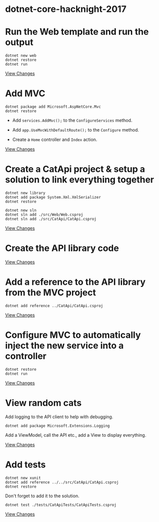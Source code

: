 # dotnet-core-hacknight-2017

# Run the Web template and run the output

```
dotnet new web
dotnet restore
dotnet run
```

[View Changes]([https://github.com/infinityworksltd/dotnet-core-hacknight-2017/commit/15597acf351f6324a8b8571b8eedfbbad0c269ef)

# Add MVC

```
dotnet package add Microsoft.AspNetCore.Mvc
dotnet restore
```

* Add `services.AddMvc();` to the `ConfigureServices` method.
* Add `app.UseMvcWithDefaultRoute();` to the `Configure` method.

* Create a `Home` controller and `Index` action.

[View Changes](https://github.com/infinityworksltd/dotnet-core-hacknight-2017/commit/6d54f19d869e01b959030caf6d50c12b61fd768d)

# Create a CatApi project & setup a solution to link everything together

```
dotnet new library
dotnet add package System.Xml.XmlSerializer
dotnet restore
```
```
dotnet new sln
dotnet sln add ./src/Web/Web.csproj
dotnet sln add ./src/CatApi/CatApi.csproj
```

[View Changes](https://github.com/infinityworksltd/dotnet-core-hacknight-2017/commit/a0ed7f07e2b57f17a681900fee30cad5de97a488)

# Create the API library code

[View Changes](https://github.com/infinityworksltd/dotnet-core-hacknight-2017/commit/a0ed7f07e2b57f17a681900fee30cad5de97a488)

# Add a reference to the API library from the MVC project

```
dotnet add reference ../CatApi/CatApi.csproj
```

[View Changes](https://github.com/infinityworksltd/dotnet-core-hacknight-2017/commit/6af7c482cb01cd94e442ffe16be88bf637e13c84)

# Configure MVC to automatically inject the new service into a controller

```
dotnet restore
dotnet run
```

[View Changes](https://github.com/infinityworksltd/dotnet-core-hacknight-2017/commit/76655424731fffac5dca31bc9d998ce62c91a765)

# View random cats

Add logging to the API client to help with debugging.

```
dotnet add package Microsoft.Extensions.Logging
```

Add a ViewModel, call the API etc., add a View to display everything.

[View Changes](https://github.com/infinityworksltd/dotnet-core-hacknight-2017/commit/a35b8fddab5499c0918189b009b1f2b3b00e5cbc)

# Add tests

```
dotnet new xunit
dotnet add reference ../../src/CatApi/CatApi.csproj
dotnet restore
```

Don't forget to add it to the solution.

```
dotnet test ./tests/CatApiTests/CatApiTests.csproj
```

[View Changes](https://github.com/infinityworksltd/dotnet-core-hacknight-2017/commit/253737f9dfd3e05ba22d8e98f1f19bbbedc6d40a)